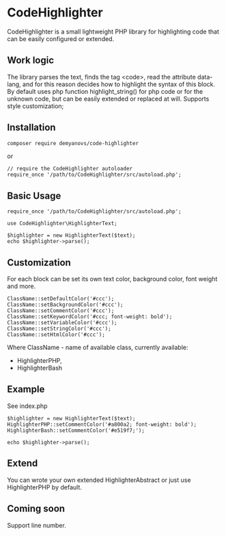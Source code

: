 # CodeHighlighter

CodeHighlighter is a small lightweight PHP library for highlighting code that can be easily configured or extended.

## Work logic
The library parses the text, finds the tag \<code>, read the attribute data-lang, and for this reason decides how to highlight the syntax of this block.
By default uses php function highlight_string() for php code or for the unknown code, but can be easily extended or replaced at will. Supports style customization;

## Installation

```sh
composer require demyanovs/code-highlighter
```
or
```
// require the CodeHighlighter autoloader
require_once '/path/to/CodeHighlighter/src/autoload.php';
```

## Basic Usage

```
require_once '/path/to/CodeHighlighter/src/autoload.php';

use CodeHighlighter\HighlighterText;

$highlighter = new HighlighterText($text);
echo $highlighter->parse();

```

## Customization
For each block can be set its own text color, background color, font weight and more.
```
ClassName::setDefaultColor('#ccc');
ClassName::setBackgroundColor('#ccc');
ClassName::setCommentColor('#ccc');
ClassName::setKeywordColor('#ccc; font-weight: bold');
ClassName::setVariableColor('#ccc');
ClassName::setStringColor('#ccc');
ClassName::setHtmlColor('#ccc');
```
Where ClassName - name of available class, currently available: 
* HighlighterPHP, 
* HighlighterBash

## Example
See index.php
```
$highlighter = new HighlighterText($text);
HighlighterPHP::setCommentColor('#a800a2; font-weight: bold');
HighlighterBash::setCommentColor('#e519f7;');

echo $highlighter->parse();
```

## Extend
You can wrote your own extended HighlighterAbstract or just use HighlighterPHP by default.

## Coming soon
Support line number.
